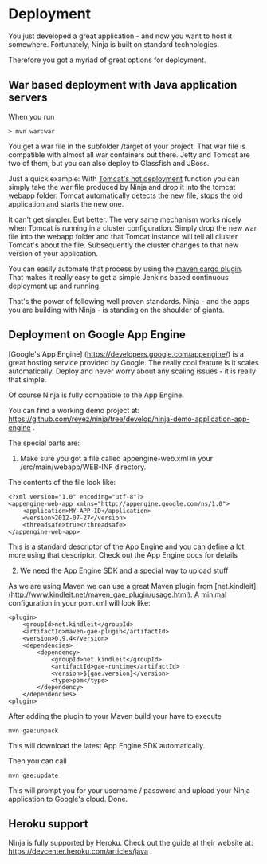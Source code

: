Deployment
==========

You just developed a great application - and now you want to host it somewhere.
Fortunately, Ninja is built on standard technologies. 

Therefore you got a myriad of great options for deployment.


War based deployment with Java application servers
--------------------------------------------------

When you run

    > mvn war:war

You get a war file in the subfolder /target of your project. That war file is compatible with almost all
war containers out there. Jetty and Tomcat are two of them, but you can also deploy to Glassfish and JBoss.

Just a quick example: With [Tomcat's hot deployment](http://www.mulesoft.com/tomcat-deploy) function 
you can simply take the war file produced by Ninja and drop it into the tomcat webapp folder.
Tomcat automatically detects the new file, stops the old application and starts the new one.

It can't get simpler. But better. The very same mechanism works nicely when Tomcat is running in a cluster
configuration. Simply drop the new war file into the webapp folder and that Tomcat instance will tell all
cluster Tomcat's about the file. Subsequently the cluster changes to that new version of your application.

You can easily automate that process by using the [maven cargo plugin](http://cargo.codehaus.org/Maven2+plugin). 
That makes it really easy to  get a simple Jenkins based continuous deployment up and running.

That's the power of following well proven standards. Ninja - and the apps you are building with Ninja - 
is standing on the shoulder of giants.


Deployment on Google App Engine
-------------------------------

[Google's App Engine] (https://developers.google.com/appengine/) is a great hosting service provided by Google.
The really cool feature is it scales automatically. Deploy and never worry about any scaling issues - it is really that simple.

Of course Ninja is fully compatible to the App Engine.

You can find a working demo project at: https://github.com/reyez/ninja/tree/develop/ninja-demo-application-app-engine .

The special parts are:

1) Make sure you got a file called appengine-web.xml in your /src/main/webapp/WEB-INF directory.

The contents of the file look like:

    <?xml version="1.0" encoding="utf-8"?>
    <appengine-web-app xmlns="http://appengine.google.com/ns/1.0">
        <application>MY-APP-ID</application>
        <version>2012-07-27</version>
        <threadsafe>true</threadsafe>
    </appengine-web-app>

This is a standard descriptor of the App Engine and you can define a lot more using that descriptor. Check out the
App Engine docs for details


2) We need the App Engine SDK and a special way to upload stuff

As we are using Maven we can use a great Maven plugin from [net.kindleit] (http://www.kindleit.net/maven_gae_plugin/usage.html).
A minimal configuration in your pom.xml will look like:

    <plugin>
        <groupId>net.kindleit</groupId>
        <artifactId>maven-gae-plugin</artifactId>
        <version>0.9.4</version>
        <dependencies>
            <dependency>
                <groupId>net.kindleit</groupId>
                <artifactId>gae-runtime</artifactId>
                <version>${gae.version}</version>
                <type>pom</type>
            </dependency>
        </dependencies>
    <plugin>
    
After adding the plugin to your Maven build your have to execute

    mvn gae:unpack
    
This will download the latest App Engine SDK automatically.

Then you can call
    
    mvn gae:update
    
This will prompt you for your username / password and upload your Ninja application
to Google's cloud. Done.



Heroku support
--------------

Ninja is fully supported by Heroku. Check out the guide at their website at:
https://devcenter.heroku.com/articles/java .

